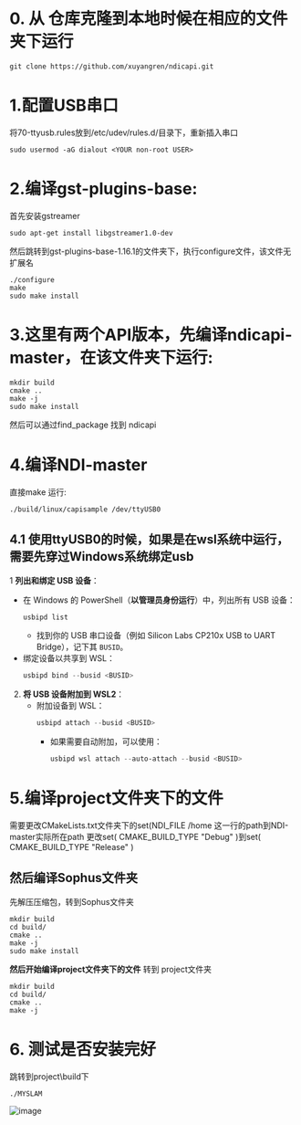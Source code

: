 # 0. 从 仓库克隆到本地时候在相应的文件夹下运行 
```shell
git clone https://github.com/xuyangren/ndicapi.git
```
# 1.配置USB串口
将70-ttyusb.rules放到/etc/udev/rules.d/目录下，重新插入串口
```shell
sudo usermod -aG dialout <YOUR non-root USER>
```


# 2.编译gst-plugins-base:
首先安装gstreamer
```sehll
sudo apt-get install libgstreamer1.0-dev
```
然后跳转到gst-plugins-base-1.16.1的文件夹下，执行configure文件，该文件无扩展名
```sehll
./configure
make
sudo make install
```

# 3.这里有两个API版本，先编译ndicapi-master，在该文件夹下运行:
```sehll
mkdir build
cmake ..
make -j  
sudo make install
```
然后可以通过find_package 找到 ndicapi

# 4.编译NDI-master  
直接make
运行:
```sehll
./build/linux/capisample /dev/ttyUSB0 
```
## 4.1 使用ttyUSB0的时候，如果是在wsl系统中运行，需要先穿过Windows系统绑定usb
1 **列出和绑定 USB 设备**：
   - 在 Windows 的 PowerShell（**以管理员身份运行**）中，列出所有 USB 设备：
     ```powershell
     usbipd list
     ```
     - 找到你的 USB 串口设备（例如 Silicon Labs CP210x USB to UART Bridge），记下其 `BUSID`。
   - 绑定设备以共享到 WSL：
     ```powershell
     usbipd bind --busid <BUSID>
     
     ```

2. **将 USB 设备附加到 WSL2**：
   - 附加设备到 WSL：
     ```powershell
     usbipd attach --busid <BUSID>
     ```
     - 如果需要自动附加，可以使用：
       ```powershell
       usbipd wsl attach --auto-attach --busid <BUSID>
       ```
# 5.编译project文件夹下的文件 
需要更改CMakeLists.txt文件夹下的set(NDI_FILE /home  这一行的path到NDI-master实际所在path
更改set( CMAKE_BUILD_TYPE "Debug" )到set( CMAKE_BUILD_TYPE "Release" )
## 然后编译Sophus文件夹
先解压压缩包，转到Sophus文件夹
 ``` shell
mkdir build
cd build/
cmake ..
make -j
sudo make install
```
**然后开始编译project文件夹下的文件** 转到 project文件夹
 ``` shell
mkdir build
cd build/
cmake ..
make -j
```
# 6. 测试是否安装完好
跳转到project\build下
 ``` shell
./MYSLAM
```

![image](https://github.com/user-attachments/assets/19b66a9f-b2ab-41e2-9783-0149d843b229)



 
